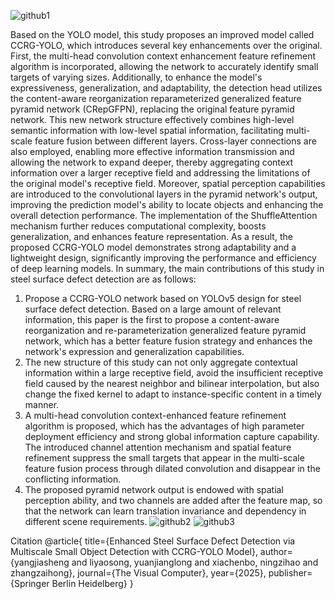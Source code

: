 ![github1](https://github.com/user-attachments/assets/ba37b997-516a-4a22-9f8d-572c05aa7cf6)

Based on the YOLO model, this study proposes an improved model called CCRG-YOLO, which introduces several key enhancements over the original. First, the multi-head convolution context enhancement feature refinement algorithm is incorporated, allowing the network to accurately identify small targets of varying sizes. Additionally, to enhance the model's expressiveness, generalization, and adaptability, the detection head utilizes the content-aware reorganization reparameterized generalized feature pyramid network (CRepGFPN), replacing the original feature pyramid network. This new network structure effectively combines high-level semantic information with low-level spatial information, facilitating multi-scale feature fusion between different layers. Cross-layer connections are also employed, enabling more effective information transmission and allowing the network to expand deeper, thereby aggregating context information over a larger receptive field and addressing the limitations of the original model's receptive field.
Moreover, spatial perception capabilities are introduced to the convolutional layers in the pyramid network's output, improving the prediction model's ability to locate objects and enhancing the overall detection performance. The implementation of the ShuffleAttention mechanism further reduces computational complexity, boosts generalization, and enhances feature representation. As a result, the proposed CCRG-YOLO model demonstrates strong adaptability and a lightweight design, significantly improving the performance and efficiency of deep learning models.
In summary, the main contributions of this study in steel surface defect detection are as follows:
1. Propose a CCRG-YOLO network based on YOLOv5 design for steel surface defect detection. Based on a large amount of relevant information, this paper is the first to propose a content-aware reorganization and re-parameterization generalized feature pyramid network, which has a better feature fusion strategy and enhances the network's expression and generalization capabilities.
2. The new structure of this study can not only aggregate contextual information within a large receptive field, avoid the insufficient receptive field caused by the nearest neighbor and bilinear interpolation, but also change the fixed kernel to adapt to instance-specific content in a timely manner.
3. A multi-head convolution context-enhanced feature refinement algorithm is proposed, which has the advantages of high parameter deployment efficiency and strong global information capture capability. The introduced channel attention mechanism and spatial feature refinement suppress the small targets that appear in the multi-scale feature fusion process through dilated convolution and disappear in the conflicting information.
4. The proposed pyramid network output is endowed with spatial perception ability, and two channels are added after the feature map, so that the network can learn translation invariance and dependency in different scene requirements.
![github2](https://github.com/user-attachments/assets/4cc4a80f-09a9-46ac-91ce-1f2a8d3fad0c)
![github3](https://github.com/user-attachments/assets/528f5bb3-f990-40ca-9753-61108292638e)

Citation
@article{
  title={Enhanced Steel Surface Defect Detection via Multiscale Small Object Detection with CCRG-YOLO Model},
  author={yangjiasheng and liyaosong, yuanjianglong and xiachenbo, ningzihao and zhangzaihong},
  journal={The Visual Computer},
  year={2025},
  publisher={Springer Berlin Heidelberg}
}




